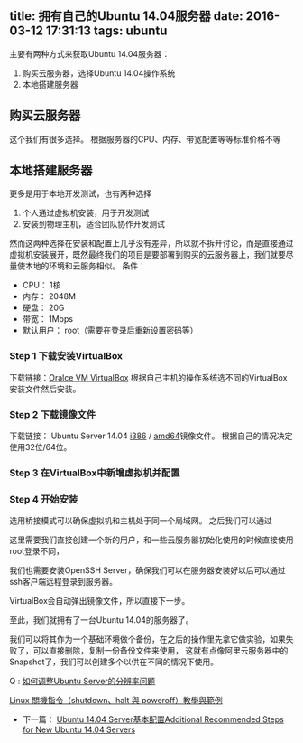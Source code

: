 title: 拥有自己的Ubuntu 14.04服务器
date: 2016-03-12 17:31:13
tags: ubuntu
---


主要有两种方式来获取Ubuntu 14.04服务器：
1. 购买云服务器，选择Ubuntu 14.04操作系统
2. 本地搭建服务器




## 购买云服务器
这个我们有很多选择。
根据服务器的CPU、内存、带宽配置等等标准价格不等

## 本地搭建服务器
更多是用于本地开发测试，也有两种选择
1. 个人通过虚拟机安装，用于开发测试
2. 安装到物理主机，适合团队协作开发测试

然而这两种选择在安装和配置上几乎没有差异，所以就不拆开讨论，而是直接通过虚拟机安装展开，既然最终我们的项目是要部署到购买的云服务器上，我们就要尽量使本地的环境和云服务相似。
条件：
* CPU：	1核
* 内存：	2048M
* 硬盘：	20G
* 带宽：	1Mbps
* 默认用户： root（需要在登录后重新设置密码等）


### Step 1 下载安装VirtualBox
下载链接：[Oralce VM VirtualBox](https://www.virtualbox.org/wiki/Downloads)
根据自己主机的操作系统选不同的VirtualBox安装文件然后安装。

### Step 2 下载镜像文件

下载链接： Ubuntu Server 14.04 [i386](http://releases.ubuntu.com/14.04/ubuntu-14.04.4-server-i386.iso.torrent) / [amd64](http://releases.ubuntu.com/14.04/ubuntu-14.04.4-server-amd64.iso.torrent)镜像文件。
根据自己的情况决定使用32位/64位。


### Step 3 在VirtualBox中新增虚拟机并配置

### Step 4 开始安装

选用桥接模式可以确保虚拟机和主机处于同一个局域网。
之后我们可以通过

这里需要我们直接创建一个新的用户，和一些云服务器初始化使用的时候直接使用root登录不同，


我们也需要安装OpenSSH Server，确保我们可以在服务器安装好以后可以通过ssh客户端远程登录到服务器。


VirtualBox会自动弹出镜像文件，所以直接下一步。


至此，我们就拥有了一台Ubuntu 14.04的服务器了。 

我们可以将其作为一个基础环境做个备份，在之后的操作里先拿它做实验，如果失败了，可以直接删除，复制一份备份文件来使用， 这就有点像阿里云服务器中的Snapshot了，我们可以创建多个以供在不同的情况下使用。

Q : [如何调整Ubuntu Server的分辨率问题](http://blog.csdn.net/amymengfan/article/details/9854963)

[Linux 關機指令（shutdown、halt 與 poweroff）教學與範例](http://blogger.gtwang.org/2013/10/how-to-shutdown-linux.html)


* 下一篇： [Ubuntu 14.04 Server基本配置Additional Recommended Steps for New Ubuntu 14.04 Servers](https://www.digitalocean.com/community/tutorials/additional-recommended-steps-for-new-ubuntu-14-04-servers)






